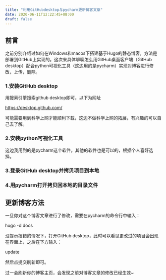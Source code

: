 ```yaml
---
title: "利用GitHubdesktop与pycharm更新博客文章"
date: 2020-06-11T12:22:45+08:00
draft: false
---
```




## 前言

​	之前分别介绍过如何在Windows和macos下搭建基于Hugo的静态博客，方法是部署到GitHub上实现的。这次来具体聊聊怎么用GitHub桌面客户端（GitHub desktop）配合python可视化工具（这边用的是pycharm）实现对博客进行修改，上传，删除。

### 1.安装GitHub desktop

用搜索引擎搜索github desktop即可，以下为网址

https://desktop.github.com/

可能需要用到科学上网才能顺利下载，这边不做科学上网的拓展，有兴趣的可以自己去了解。

### 2.安装python可视化工具

这边我用到的是pycharm这个软件，其他的软件也是可以的，根据个人喜好选择。

### 3.登录GitHub desktop并拷贝项目到本地

### 4.用pycharm打开拷贝回本地的目录文件



## 更新博客方法

一旦你对这个博客文章进行了修改，需要在pycharm的命令行中输入：

hugo -d docs

没提示报错的情况下，打开GitHub desktop，此时可以看见更改过的项目会出现在界面上，之后在下方输入：

update

然后点提交刷新即可。

过一会刷新你的博客主页，会发现之前对博客文章的修改已经生效~